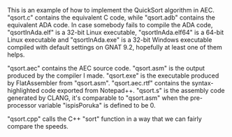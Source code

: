 This is an example of how to implement the QuickSort algorithm in AEC. "qsort.c" contains the equivalent C code, while "qsort.adb" contains the equivalent ADA code. In case somebody fails to compile the ADA code, "qsortInAda.elf" is a 32-bit Linux executable, "qsortInAda.elf64" is a 64-bit Linux executable and "qsortInAda.exe" is a 32-bit Windows executable compiled with default settings on GNAT 9.2, hopefully at least one of them helps.

"qsort.aec" contains the AEC source code. "qsort.asm" is the output produced by the compiler I made. "qsort.exe" is the executable produced by FlatAssembler from "qsort.asm". "qsort.aec.rtf" contains the syntax-highlighted code exported from Notepad++. "qsort.s" is the assembly code generated by CLANG, it's comparable to "qsort.asm" when the pre-processor variable "ispisPoruka" is defined to be 0.

"qsort.cpp" calls the C++ "sort" function in a way that we can fairly compare the speeds.
